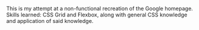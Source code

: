 This is my attempt at a non-functional recreation of the Google homepage.
Skills learned: CSS Grid and Flexbox, along with general CSS knowledge and
application of said knowledge.

